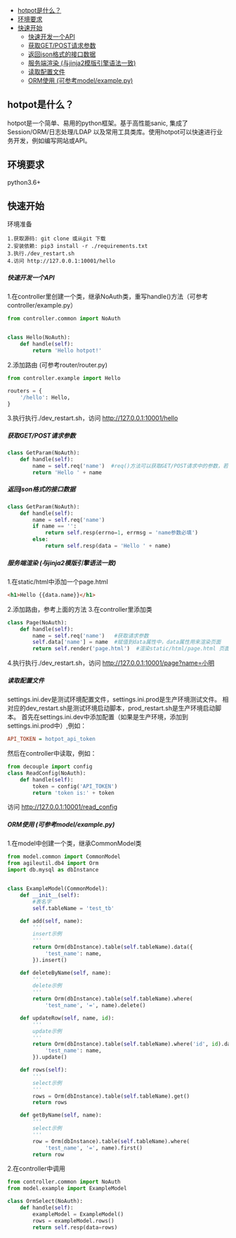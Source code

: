 

- [hotpot是什么？](#hotpot是什么)
- [环境要求](#环境要求)
- [快速开始](#快速开始)
    - [快速开发一个API](#快速开发一个api)
    - [获取GET/POST请求参数](#获取getpost请求参数)
    - [返回json格式的接口数据](#返回json格式的接口数据)
    - [服务端渲染 (与jinja2模版引擎语法一致)](#服务端渲染-与jinja2模版引擎语法一致)
    - [读取配置文件](#读取配置文件)
    - [ORM使用 (可参考model/example.py)](#orm使用-可参考modelexamplepy)

## hotpot是什么？

hotpot是一个简单、易用的python框架。基于高性能sanic, 集成了Session/ORM/日志处理/LDAP 以及常用工具类库。使用hotpot可以快速进行业务开发，例如编写网站或API。


## 环境要求
python3.6+

## 快速开始

环境准备
```shell script
1.获取源码: git clone 或从git 下载
2.安装依赖: pip3 install -r ./requirements.txt
3.执行./dev_restart.sh
4.访问 http://127.0.0.1:10001/hello 
```


##### 快速开发一个API
1.在controller里创建一个类，继承NoAuth类，重写handle()方法（可参考controller/example.py）
```python
from controller.common import NoAuth


class Hello(NoAuth):
    def handle(self):
        return 'Hello hotpot!'
```

2.添加路由 (可参考router/router.py)
```python
from controller.example import Hello

routers = {
    '/hello': Hello,
}
```
3.执行执行./dev_restart.sh，访问 http://127.0.0.1:10001/hello

##### 获取GET/POST请求参数
```python
class GetParam(NoAuth):
    def handle(self):
        name = self.req('name')  #req()方法可以获取GET/POST请求中的参数，若参数不存在返回空字符串
        return 'Hello ' + name
```

##### 返回json格式的接口数据
```python
class GetParam(NoAuth):
    def handle(self):
        name = self.req('name')
        if name == '':
            return self.resp(errno=1, errmsg = 'name参数必填')
        else:
            return self.resp(data = 'Hello ' + name)
```
##### 服务端渲染 (与jinja2模版引擎语法一致)
1.在static/html中添加一个page.html
```html
<h1>Hello {{data.name}}</h1>
```
2.添加路由，参考上面的方法
3.在controller里添加类
```python
class Page(NoAuth):
    def handle(self):
        name = self.req('name')   #获取请求参数
        self.data['name'] = name  #赋值到data属性中，data属性用来渲染页面
        return self.render('page.html')  #渲染static/html/page.html 页面
```
4.执行执行./dev_restart.sh，访问 http://127.0.0.1:10001/page?name=小明

##### 读取配置文件
settings.ini.dev是测试环境配置文件，settings.ini.prod是生产环境测试文件。
相对应的dev_restart.sh是测试环境启动脚本，prod_restart.sh是生产环境启动脚本。
首先在settings.ini.dev中添加配置（如果是生产环境，添加到settings.ini.prod中）,例如：
```ini
API_TOKEN = hotpot_api_token
```
然后在controller中读取，例如：
```python
from decouple import config
class ReadConfig(NoAuth):
    def handle(self):
        token = config('API_TOKEN')
        return 'token is:' + token
```
访问 http://127.0.0.1:10001/read_config

##### ORM使用 (可参考model/example.py)
1.在model中创建一个类，继承CommonModel类
```python
from model.common import CommonModel
from agileutil.db4 import Orm
import db.mysql as dbInstance


class ExampleModel(CommonModel):
    def __init__(self):
        #表名字
        self.tableName = 'test_tb'

    def add(self, name):
        '''
        insert示例
        '''
        return Orm(dbInstance).table(self.tableName).data({
            'test_name': name,
        }).insert()

    def deleteByName(self, name):
        '''
        delete示例
        '''
        return Orm(dbInstance).table(self.tableName).where(
            'test_name', '=', name).delete()

    def updateRow(self, name, id):
        '''
        update示例
        '''
        return Orm(dbInstance).table(self.tableName).where('id', id).data({
            'test_name': name,
        }).update()

    def rows(self):
        '''
        select示例
        '''
        rows = Orm(dbInstance).table(self.tableName).get()
        return rows

    def getByName(self, name):
        '''
        select示例
        '''
        row = Orm(dbInstance).table(self.tableName).where(
            'test_name', '=', name).first()
        return row
```
2.在controller中调用
```python
from controller.common import NoAuth
from model.example import ExampleModel

class OrmSelect(NoAuth):
    def handle(self):
        exampleModel = ExampleModel()
        rows = exampleModel.rows()
        return self.resp(data=rows)
```